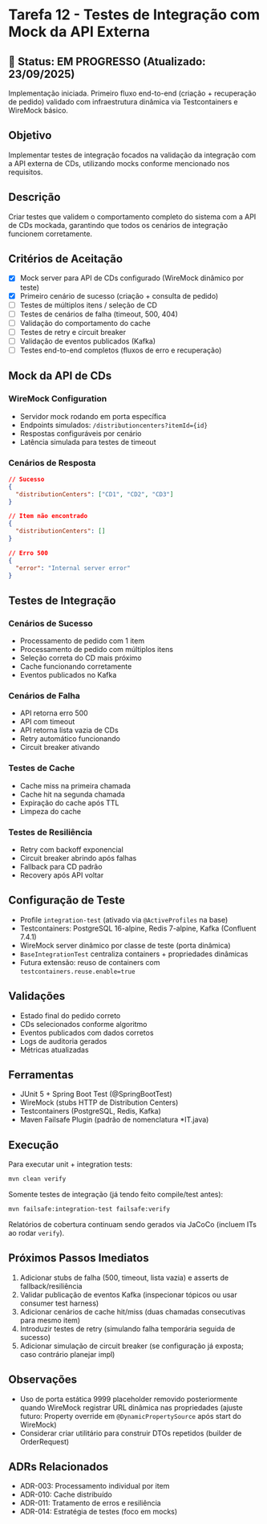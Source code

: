 # Tarefa 12 - Testes de Integração com Mock da API Externa

## 🚧 Status: EM PROGRESSO (Atualizado: 23/09/2025)

Implementação iniciada. Primeiro fluxo end-to-end (criação + recuperação de pedido) validado com infraestrutura dinâmica via Testcontainers e WireMock básico.

## Objetivo

Implementar testes de integração focados na validação da integração com a API externa de CDs, utilizando mocks conforme mencionado nos requisitos.

## Descrição

Criar testes que validem o comportamento completo do sistema com a API de CDs mockada, garantindo que todos os cenários de integração funcionem corretamente.

## Critérios de Aceitação

- [x] Mock server para API de CDs configurado (WireMock dinâmico por teste)
- [x] Primeiro cenário de sucesso (criação + consulta de pedido)
- [ ] Testes de múltiplos itens / seleção de CD
- [ ] Testes de cenários de falha (timeout, 500, 404)
- [ ] Validação do comportamento do cache
- [ ] Testes de retry e circuit breaker
- [ ] Validação de eventos publicados (Kafka)
- [ ] Testes end-to-end completos (fluxos de erro e recuperação)

## Mock da API de CDs

### WireMock Configuration

- Servidor mock rodando em porta específica
- Endpoints simulados: `/distributioncenters?itemId={id}`
- Respostas configuráveis por cenário
- Latência simulada para testes de timeout

### Cenários de Resposta

```json
// Sucesso
{
  "distributionCenters": ["CD1", "CD2", "CD3"]
}

// Item não encontrado
{
  "distributionCenters": []
}

// Erro 500
{
  "error": "Internal server error"
}
```

## Testes de Integração

### Cenários de Sucesso

- Processamento de pedido com 1 item
- Processamento de pedido com múltiplos itens
- Seleção correta do CD mais próximo
- Cache funcionando corretamente
- Eventos publicados no Kafka

### Cenários de Falha

- API retorna erro 500
- API com timeout
- API retorna lista vazia de CDs
- Retry automático funcionando
- Circuit breaker ativando

### Testes de Cache

- Cache miss na primeira chamada
- Cache hit na segunda chamada
- Expiração do cache após TTL
- Limpeza do cache

### Testes de Resiliência

- Retry com backoff exponencial
- Circuit breaker abrindo após falhas
- Fallback para CD padrão
- Recovery após API voltar

## Configuração de Teste

- Profile `integration-test` (ativado via `@ActiveProfiles` na base)
- Testcontainers: PostgreSQL 16-alpine, Redis 7-alpine, Kafka (Confluent 7.4.1)
- WireMock server dinâmico por classe de teste (porta dinâmica)
- `BaseIntegrationTest` centraliza containers + propriedades dinâmicas
- Futura extensão: reuso de containers com `testcontainers.reuse.enable=true`

## Validações

- Estado final do pedido correto
- CDs selecionados conforme algoritmo
- Eventos publicados com dados corretos
- Logs de auditoria gerados
- Métricas atualizadas

## Ferramentas

- JUnit 5 + Spring Boot Test (@SpringBootTest)
- WireMock (stubs HTTP de Distribution Centers)
- Testcontainers (PostgreSQL, Redis, Kafka)
- Maven Failsafe Plugin (padrão de nomenclatura *IT.java)

## Execução

Para executar unit + integration tests:

```bash
mvn clean verify
```

Somente testes de integração (já tendo feito compile/test antes):

```bash
mvn failsafe:integration-test failsafe:verify
```

Relatórios de cobertura continuam sendo gerados via JaCoCo (incluem ITs ao rodar `verify`).

## Próximos Passos Imediatos

1. Adicionar stubs de falha (500, timeout, lista vazia) e asserts de fallback/resiliência
2. Validar publicação de eventos Kafka (inspecionar tópicos ou usar consumer test harness)
3. Adicionar cenários de cache hit/miss (duas chamadas consecutivas para mesmo item)
4. Introduzir testes de retry (simulando falha temporária seguida de sucesso)
5. Adicionar simulação de circuit breaker (se configuração já exposta; caso contrário planejar impl)

## Observações

- Uso de porta estática 9999 placeholder removido posteriormente quando WireMock registrar URL dinâmica nas propriedades (ajuste futuro: Property override em `@DynamicPropertySource` após start do WireMock)
- Considerar criar utilitário para construir DTOs repetidos (builder de OrderRequest)

## ADRs Relacionados

- ADR-003: Processamento individual por item
- ADR-010: Cache distribuído
- ADR-011: Tratamento de erros e resiliência
- ADR-014: Estratégia de testes (foco em mocks)
